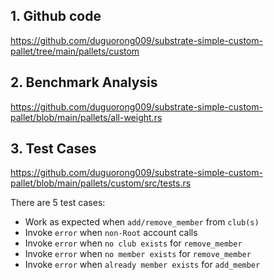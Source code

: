 ## 1. Github code
https://github.com/duguorong009/substrate-simple-custom-pallet/tree/main/pallets/custom

## 2. Benchmark Analysis
https://github.com/duguorong009/substrate-simple-custom-pallet/blob/main/pallets/all-weight.rs

## 3. Test Cases
https://github.com/duguorong009/substrate-simple-custom-pallet/blob/main/pallets/custom/src/tests.rs

There are 5 test cases: 
  - Work as expected when `add/remove_member` from `club(s)`
  - Invoke `error` when `non-Root` account calls
  - Invoke `error` when `no club exists` for `remove_member`
  - Invoke `error` when `no member exists` for `remove_member`
  - Invoke `error` when `already member exists` for `add_member`